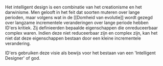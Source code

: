 Het intelligent design is een combinatie van het creationisme en het darwinisme. Men gelooft in het feit dat soorten muteren over lange perioden, maar volgens wat in de [[Domheid van evolutie]] wordt gezegd over langzame incrementele veranderingen over lange periode hebben ID'ers kritiek. Zij definieerden bepaalde eigenschappen die onreduceerbaar complex waren. Indien deze niet reduceerbaar zijn en complex zijn, kan het niet dat deze eigenschappen bestaan door een kleine incrementele verandering.

ID'ers gebruiken deze visie als bewijs voor het bestaan van een 'Intelligent Designer' of god.